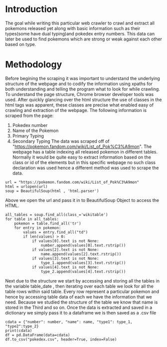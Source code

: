 # Introduction
The goal while writing this particular web crawler to crawl and extract all pokemons released yet along with basic information such as their types(some have dual typing)and pokedex entry numbers.
This data can later be used to find pokemons which are strong or weak against each other based on type.
# Methodology
Before begining the scraping it was important to understand the underlying structure of the webpage and to codify the information using xpaths for both understanding and telling the program what to look for while crawling. To understand the page structure, Chrome browser developer tools was used. After quickly glancing over the html structure the use of classes in the html tags was apparent, these classes are precise what enabled easy of crawling and extraction of the webpage. The following information is scraped from the page:
1. Pokedex number
2. Name of the Pokemon
3. Primary Typing
4. Secondary Typing
The data was scraped off of "https://pokemon.fandom.com/wiki/List_of_Pok%C3%A9mon". The webpage has a table indexing all released pokemon in different tables.
Normally it would be quite easy to extract information based on the class or id of the elements but in this specific webpage no such class declaration was used hence a different method was used to scrape the data.
```
url = "https://pokemon.fandom.com/wiki/List_of_Pok%C3%A9mon"
html = urlopen(url)
soup = BeautifulSoup(html , 'html.parser')
```

Above we open the url and pass it in to BeautifulSoup Object to access the HTML.
```
all_tables = soup.find_all(class_='wikitable')
for table in all_tables:
    pokemon = table.find_all('tr')
    for entry in pokemon:
        values = entry.find_all("td")
        if len(values) > 0:
            if values[0].text is not None:
                number.append(values[0].text.rstrip())
            if values[2].text is not None:
                name.append(values[2].text.rstrip())
            if values[3].text is not None:
                type_1.append(values[3].text.rstrip())
            if values[4].text is not None:
                type_2.append(values[4].text.rstrip())
```
Next due to the structure we start by accessing and storing all the tables in the variable table_date ,
then iterating over each table we look for all the table rows <tr> within said table.
Every row represent a particular pokemon and hence by accessing table data <td> of each <tr> we have the information that we need.
Because we studied the structure of the table we know that name is stored in the Third <td> and so on.
Once the data is extracted and saved in a dictionary we simply pass it to a dataframe we is then saved as a .csv file
 ```
cdata = {"number": number, "name": name, "type1": type_1, "type2":type_2}
print(cdata)
df = pd.DataFrame(data=cdata)
df.to_csv("pokedex.csv", header=True, index=False)
 ```
